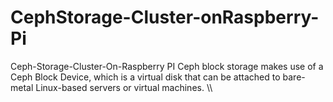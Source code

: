 # CephStorage-Cluster-onRaspberry-Pi
Ceph-Storage-Cluster-On-Raspberry PI
Ceph block storage makes use of a Ceph Block Device, which is a virtual disk that can be attached to bare-metal Linux-based servers or virtual machines. \\\
